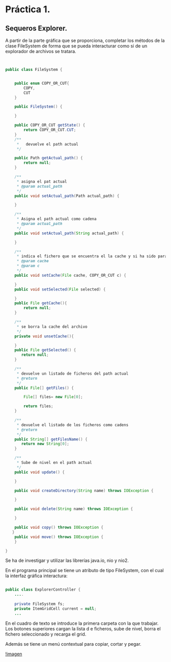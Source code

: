 # Práctica 1.

## Sequeros Explorer.

A partir de la parte gráfica que se proporciona, completar los métodos de la clase
FileSystem de forma que se pueda interacturar como si de un explorador de archivos se tratara.

``` Java


public class FileSystem {


    public enum COPY_OR_CUT{
        COPY,
        CUT
    }

    public FileSystem() {

    }

    public COPY_OR_CUT getState() {
        return COPY_OR_CUT.CUT;
    }
    /**
     *   devuelve el path actual
     */

    public Path getActual_path() {
        return null;
    }

    /**
     * asigna el pat actual
     * @param actual_path
     */
    public void setActual_path(Path actual_path) {

    }

    /**
     * Asigna el path actual como cadena
     * @param actual_path
     */
    public void setActual_path(String actual_path) {

    }

    /**
     * indica el fichero que se encuentra el la cache y si ha sido para cortar o pergar
     * @param cache
     * @param c
     */
    public void setCache(File cache, COPY_OR_CUT c) {

    }
    public void setSelected(File selected) {

    }
    public File getCache(){
        return null;
    }

    /**
     * se borra la cache del archivo
     */
    private void unsetCache(){

    }
    public File getSelected() {
       return null;
    }

    /**
     * devuelve un listado de ficheros del path actual
     * @return
     */
    public File[] getFiles() {

        File[] files= new File[0];

        return files;
    }

    /**
     * devuelve el listado de los ficheros como cadens
     * @return
     */
    public String[] getFilesName() {
       return new String[0];
    }

    /**
     * Sube de nivel en el path actual
     */
    public void update() {

    }

    public void createDirectory(String name) throws IOException {

    }

    public void delete(String name) throws IOException {

    }

    public void copy() throws IOException {
   }
    public void move() throws IOException {
    }

}
```

Se ha de investigar y utilizar las librerías java.io, nio y nio2.

En el programa principal se tiene un atributo de tipo FileSystem, con el cual la interfaz gráfica interactura:

``` Java

public class ExplorerController {
    ....
    
    private FileSystem fs;
    private ItemGridCell current = null;
    ...

```
En el cuadro de texto se introduce la primera carpeta con la que trabajar.
Los botones superiores cargan la lista d e ficheros, sube de nivel, borra el fichero seleccionado y recarga el grid.

Además se tiene un menú contextual para copiar, cortar y pegar.

[!imagen](https://github.com/pass1enator/explorer_demo/blob/master/images/ejemplo.png)
